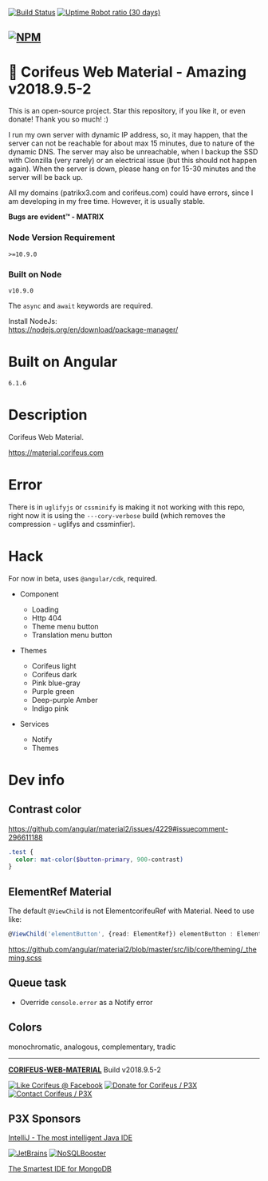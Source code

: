 [//]: #@corifeus-header

 [![Build Status](https://travis-ci.org/patrikx3/corifeus-web-material.svg?branch=master)](https://travis-ci.org/patrikx3/corifeus-web-material) 
[![Uptime Robot ratio (30 days)](https://img.shields.io/uptimerobot/ratio/m780749701-41bcade28c1ea8154eda7cca.svg)](https://uptimerobot.patrikx3.com/)

  
 
  
[![NPM](https://nodei.co/npm/corifeus-web-material.png?downloads=true&downloadRank=true&stars=true)](https://www.npmjs.com/package/corifeus-web-material/)
---
# 🌴 Corifeus Web Material - Amazing v2018.9.5-2  

This is an open-source project. Star this repository, if you like it, or even donate! Thank you so much! :)

I run my own server with dynamic IP address, so, it may happen, that the server can not be reachable for about max 15 minutes, due to nature of the dynamic DNS. The server may also be unreachable, when I backup the SSD with Clonzilla (very rarely) or an electrical issue (but this should not happen again). When the server is down, please hang on for 15-30 minutes and the server will be back up.

All my domains (patrikx3.com and corifeus.com) could have errors, since I am developing in my free time. However, it is usually stable.

**Bugs are evident™ - MATRIX️**

### Node Version Requirement 
``` 
>=10.9.0 
```  
   
### Built on Node 
``` 
v10.9.0
```   
   
The ```async``` and ```await``` keywords are required.

Install NodeJs:    
https://nodejs.org/en/download/package-manager/    


# Built on Angular

```text
6.1.6
```
            


# Description  

                        
[//]: #@corifeus-header:end

Corifeus Web Material. 
  
https://material.corifeus.com  

# Error
There is in ```uglifyjs``` or ```cssminify``` is making it not working with this repo, right now it is using the ```---cory-verbose``` build (which removes the compression - uglifys and cssminfier).
  
# Hack
  
For now in beta, uses ```@angular/cdk```, required.  
  
* Component
  * Loading
  * Http 404
  * Theme menu button
  * Translation menu button
  
* Themes
  * Corifeus light
  * Corifeus dark
  * Pink blue-gray
  * Purple green
  * Deep-purple Amber
  * Indigo pink
  
* Services
  * Notify
  * Themes

# Dev info

## Contrast color  
https://github.com/angular/material2/issues/4229#issuecomment-296611188
```scss
.test {
  color: mat-color($button-primary, 900-contrast)
}
```

## ElementRef Material
The default ```@ViewChild``` is not ElementcorifeuRef with Material.
Need to use like:
```typescript
@ViewChild('elementButton', {read: ElementRef}) elementButton : ElementRef;
```

https://github.com/angular/material2/blob/master/src/lib/core/theming/_theming.scss  

## Queue task
* Override ```console.error``` as a Notify error

## Colors
monochromatic, analogous, complementary, tradic 

[//]: #@corifeus-footer

---

[**CORIFEUS-WEB-MATERIAL**](https://pages.corifeus.com/corifeus-web-material) Build v2018.9.5-2 

[![Like Corifeus @ Facebook](https://img.shields.io/badge/LIKE-Corifeus-3b5998.svg)](https://www.facebook.com/corifeus.software) [![Donate for Corifeus / P3X](https://img.shields.io/badge/Donate-Corifeus-003087.svg)](https://www.paypal.com/cgi-bin/webscr?cmd=_s-xclick&hosted_button_id=QZVM4V6HVZJW6)  [![Contact Corifeus / P3X](https://img.shields.io/badge/Contact-P3X-ff9900.svg)](https://www.patrikx3.com/en/front/contact) 


## P3X Sponsors

[IntelliJ - The most intelligent Java IDE](https://www.jetbrains.com)
  
[![JetBrains](https://cdn.corifeus.com/assets/svg/jetbrains-logo.svg)](https://www.jetbrains.com/) [![NoSQLBooster](https://cdn.corifeus.com/assets/png/nosqlbooster-70x70.png)](https://www.nosqlbooster.com/)

[The Smartest IDE for MongoDB](https://www.nosqlbooster.com)
  
  
 

[//]: #@corifeus-footer:end